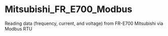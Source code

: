 # Mitsubishi_FR_E700_Modbus
Reading data (frequency, current, and voltage)  from FR-E700 Mitsubishi via Modbus RTU
